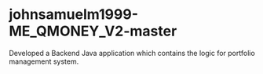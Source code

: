 # johnsamuelm1999-ME_QMONEY_V2-master
Developed a Backend Java application which contains the logic for portfolio management system.
